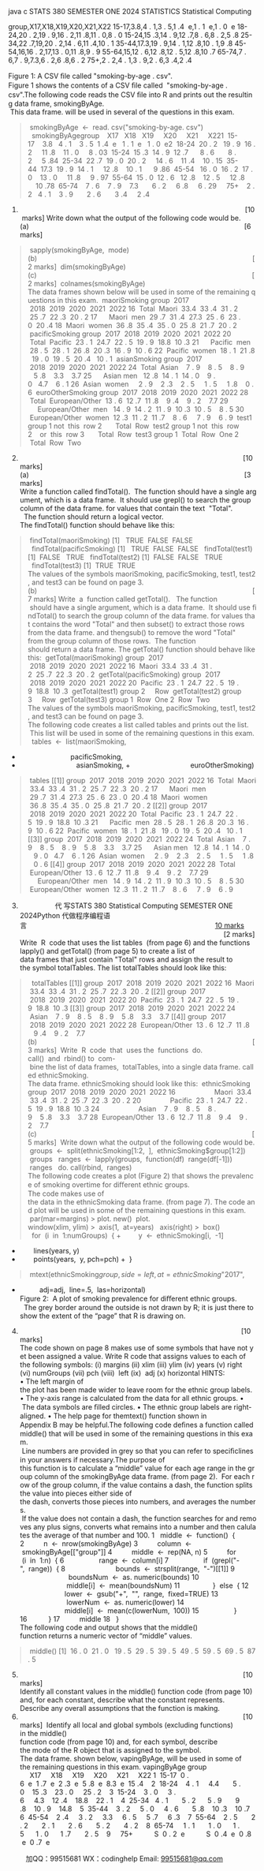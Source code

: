 java c
STATS 380
SEMESTER ONE 2024
STATISTICS
Statistical Computing

group,X17,X18,X19,X20,X21,X22
15-17,3.8,4 . 1,3 . 5,1 .4  e,1 . 1  e,1 . 0  e
18-24,20 . 2,19 . 9,16 . 2,11 .8,11 . 0,8 . 0
15-24,15 .3,14 . 9,12 .7,8 . 6,8 . 2,5 .8
25-34,22 .7,19,20 . 2,14 . 6,11 .4,10 . 1
35-44,17.3,19 . 9,14 . 1,12 .8,10 . 1,9 .8
45-54,16,16 . 2,17,13 . 0,11 .8,9 . 9
55-64,15,12 . 6,12 .8,12 . 5,12 .8,10 .7
65-74,7 . 6,7 . 9,7.3,6 . 2,6 .8,6 . 2
75+,2 . 2,4 . 1,3 . 9,2 . 6,3 .4,2 .4

Figure 1: A CSV ﬁle called "smoking-by-age . csv".
Figure 1 shows the contents of a CSV ﬁle called  "smoking-by-age . csv".The following code reads the CSV ﬁle into R and prints out the resulting data frame, smokingByAge.  This data frame. will be used in several of the questions in this exam.
>  smokingByAge  <-  read. csv("smoking-by-age. csv")
>  smokingByAgegroup    X17   X18   X19     X20     X21     X221  15-17    3.8   4 . 1    3 . 5  1 .4  e   1 . 1  e   1 . 0  e2  18-24  20 . 2   19 . 9  16 . 2     11 .8    11 . 0     8 . 03  15-24  15 .3  14 . 9  12 .7      8 . 6       8 . 2     5 .84  25-34  22 .7  19 . 0  20 . 2     14 . 6    11 .4    10 . 15  35-44  17.3  19 . 9  14 . 1     12 .8    10 . 1      9 .86  45-54   16 . 0  16 . 2  17 . 0    13 . 0     11 .8     9 . 97  55-64  15 . 0  12 . 6   12 .8    12 . 5     12 .8     10 .78  65-74    7 . 6    7 . 9    7.3       6 . 2     6 .8     6 . 29     75+    2 . 2   4 . 1    3 . 9       2 . 6       3 .4     2 .4
1.                                                                                                                     [10 marks]
Write down what the output of the following code would be.
(a)                                                                                                               [6 marks]
>  sapply(smokingByAge,  mode)(b)                                                                                                               [2 marks]
>  dim(smokingByAge)
(c)                                                                                                               [2 marks]
>  colnames(smokingByAge)
The data frames shown below will be used in some of the remaining questions in this exam.
> maoriSmoking
group  2017  2018  2019  2020  2021  2022
16  Total  Maori  33.4  33 .4  31 . 2  25 .7  22 .3  20 . 2
17      Maori  men  29 .7  31 .4  27.3  25 . 6  23 . 0  20 .4
18  Maori  women  36 .8  35 .4  35 . 0  25 .8  21 .7  20 . 2
> pacificSmoking
group  2017  2018  2019  2020  2021  2022
20  Total  Pacific  23 . 1  24.7  22 . 5  19 . 9  18.8  10 .3
21      Pacific  men  28 . 5  28 . 1  26 .8  20 .3  16 . 9  10 . 6
22  Pacific  women  18 . 1  21 .8   19 . 0  19 . 5  20 .4   10 . 1
>  asianSmoking
group  2017  2018  2019  2020  2021  2022
24  Total  Asian    7 . 9    8 . 5    8 . 9    5 .8    3.3    3.7
25      Asian men   12 .8  14 . 1  14 . 0    9 . 0   4.7    6 . 1
26  Asian  women     2 . 9    2 .3    2 . 5     1 . 5     1 .8    0 . 6
>  euroOtherSmoking
group  2017  2018  2019  2020  2021  2022
28  Total  European/Other  13 . 6  12 .7  11 .8    9 .4    9 . 2    7.7
29      European/Other  men   14 . 9  14 . 2  11 . 9  10 .3  10 . 5    8 . 5
30  European/Other  women  12 .3  11 . 2  11 .7    8 . 6     7 . 9    6 . 9
>  test1
group
1 not  this  row
2       Total  Row
>  test2
group
1 not  this  row
2    or  this  row
3       Total  Row
>  test3
group
1  Total  Row  One
2  Total  Row  Two
2.                                                                                                                    [10 marks]
(a)                                                                                                               [3 marks]
Write a function called findTotal().  The function should have a single argument, which is a data frame.  It should use grepl() to search the group column of the data frame. for values that contain the text  "Total".   The function should return a logical vector.
The findTotal() function should behave like this:
>  findTotal(maoriSmoking)
[1]   TRUE  FALSE  FALSE
>  findTotal(pacificSmoking)
[1]   TRUE  FALSE  FALSE
>  findTotal(test1)
[1]  FALSE   TRUE
>  findTotal(test2)
[1]  FALSE  FALSE   TRUE
>  findTotal(test3)
[1]  TRUE  TRUE
The values of the symbols maoriSmoking, pacificSmoking, test1, test2, and test3 can be found on page 3.
(b)                                                                                                               [7 marks]
Write  a  function called getTotal().   The function  should have a single argument, which is a data frame.  It should use findTotal() to search the group column of the data frame. for values that contains the word "Total" and then subset() to extract those rows from the data frame. and thengsub() to remove the word "Total" from the group column of those rows.  The function should return a data frame.
The getTotal() function should behave like this:
> getTotal(maoriSmoking)
group  2017  2018  2019  2020  2021  2022
16  Maori  33.4  33 .4  31 . 2  25 .7  22 .3  20 . 2
> getTotal(pacificSmoking)
group  2017  2018  2019  2020  2021  2022
20  Pacific  23 . 1  24.7  22 . 5  19 . 9  18.8  10 .3
> getTotal(test1)
group
2     Row
> getTotal(test2)
group
3     Row
> getTotal(test3)
group
1  Row  One
2  Row  Two
The values of the symbols maoriSmoking, pacificSmoking, test1, test2, and test3 can be found on page 3.
The following code creates a list called tables and prints out the list.  This list will be used in some of the remaining questions in this exam.
>  tables  <-  list(maoriSmoking,
+                           pacificSmoking,
+                              asianSmoking,
+                               euroOtherSmoking)
>  tables
[[1]]
group  2017  2018  2019  2020  2021  2022
16  Total  Maori  33.4  33 .4  31 . 2  25 .7  22 .3  20 . 2
17      Maori  men  29 .7  31 .4  27.3  25 . 6  23 . 0  20 .4
18  Maori  women  36 .8  35 .4  35 . 0  25 .8  21 .7  20 . 2
[[2]]
group  2017  2018  2019  2020  2021  2022
20  Total  Pacific  23 . 1  24.7  22 . 5  19 . 9  18.8  10 .3
21      Pacific  men  28 . 5  28 . 1  26 .8  20 .3  16 . 9  10 . 6
22  Pacific  women  18 . 1  21 .8   19 . 0  19 . 5  20 .4   10 . 1
[[3]]
group  2017  2018  2019  2020  2021  2022
24  Total  Asian    7 . 9    8 . 5    8 . 9    5 .8    3.3    3.7
25      Asian men   12 .8  14 . 1  14 . 0    9 . 0   4.7    6 . 1
26  Asian  women     2 . 9    2 .3    2 . 5     1 . 5     1 .8    0 . 6
[[4]]
group  2017  2018  2019  2020  2021  2022
28  Total  European/Other  13 . 6  12 .7  11 .8    9 .4    9 . 2    7.7
29      European/Other  men   14 . 9  14 . 2  11 . 9  10 .3  10 . 5    8 . 5
30  European/Other  women  12 .3  11 . 2  11 .7    8 . 6     7 . 9    6 . 9
3.                   代 写STATS 380 Statistical Computing SEMESTER ONE 2024Python
代做程序编程语言                                                                                                 [10 marks](a)                                                                                                               [2 marks]Write  R  code that uses the list tables  (from page 6) and the functions lapply() and getTotal() (from page 5) to create a list of data frames that just contain "Total" rows and assign the result to the symbol totalTables.
The list totalTables should look like this:
>  totalTables
[[1]]
group  2017  2018  2019  2020  2021  2022
16  Maori  33.4  33 .4  31 . 2  25 .7  22 .3  20 . 2
[[2]]
group  2017  2018  2019  2020  2021  2022
20  Pacific  23 . 1  24.7  22 . 5  19 . 9  18.8  10 .3
[[3]]
group  2017  2018  2019  2020  2021  2022
24  Asian    7 . 9    8 . 5    8 . 9    5 .8    3.3    3.7
[[4]]
group  2017  2018  2019  2020  2021  2022
28  European/Other  13 . 6  12 .7  11 .8    9 .4    9 . 2    7.7
(b)                                                                                                               [3 marks] 
Write  R  code  that  uses the  functions  do. call()  and  rbind() to  com- bine the list of data frames,  totalTables, into a single data frame. called ethnicSmoking.
The data frame. ethnicSmoking should look like this:
>  ethnicSmoking
group  2017  2018  2019  2020  2021  2022
16                    Maori  33.4  33 .4  31 . 2  25 .7  22 .3  20 . 2
20               Pacific  23 . 1  24.7  22 . 5  19 . 9  18.8  10 .3
24                    Asian    7 . 9    8 . 5    8 . 9    5 .8    3.3    3.7
28  European/Other  13 . 6  12 .7  11 .8    9 .4    9 . 2    7.7
(c)                                                                                                               [5 marks] 
Write down what the output of the following code would be.
> groups  <-  split(ethnicSmoking[1:2,  ],  ethnicSmoking$group[1:2]) 
> groups
>  ranges  <-  lapply(groups,  function(df)  range(df[-1])) 
>  ranges
>  do. call(rbind,  ranges)
The following code creates a plot (Figure 2) that shows the prevalence of smoking overtime for diﬀerent ethnic groups.
The code makes use of the data in the ethnicSmoking data frame. (from page 7). The code and plot will be used in some of the remaining questions in this exam.
> par(mar=margins) > plot. new()
> plot. window(xlim, ylim) >  axis(1,  at=years)
>  axis(right) >  box()
>  for  (i  in  1:numGroups)  {
+         y  <-  ethnicSmoking[i,  -1]
+        lines(years, y)
+        points(years,  y, pch=pch) +  }
> mtext(ethnicSmoking$group,  side=left,  at=ethnicSmoking$"2017", 
+           adj=adj,  line=.5,  las=horizontal)
Figure 2:  A plot of smoking prevalence for diﬀerent ethnic groups.   The grey border around the outside is not drawn by R; it is just there to show the extent of the “page” that R is drawing on.
4.                                                                                                                   [10 marks]
The code shown on page 8 makes use of some symbols that have not yet been assigned a value.
Write R code that assigns values to each of the following symbols:
(i) margins
(ii) xlim
(iii) ylim
(iv) years
(v) right
(vi) numGroups
(vii) pch
(viii)  left
(ix)  adj
(x) horizontal
HINTS:
• The left margin of the plot has been made wider to leave room for the ethnic group labels.
• The y-axis range is calculated from the data for all ethnic groups.
•  The data symbols are ﬁlled circles.
• The ethnic group labels are right-aligned.
• The help page for themtext() function shown in Appendix B may be helpful.The following code deﬁnes a function called middle() that will be used in some of the remaining questions in this exam.  Line numbers are provided in grey so that you can refer to speciﬁclines in your answers if necessary.The purpose of this function is to calculate a “middle” value for each age range in the group column of the smokingByAge data frame. (from page 2).  For each row of the group column, if the value contains a dash, the function splits the value into pieces either side of the dash, converts those pieces into numbers, and averages the numbers.  If the value does not contain a dash, the function searches for and removes any plus signs, converts what remains into a number and then calulates the average of that number and 100.
1   middle  <-  function()  {
2          n  <-  nrow(smokingByAge)
3          column  <-  smokingByAge[["group"]]
4          middle  <-  rep(NA, n)
5          for  (i  in  1:n)  {
6                  range  <-  column[i]
7                  if  (grepl("-",  range))  {
8                          bounds  <-  strsplit(range,  "-")[[1]]
9                          boundsNum  <-  as. numeric(bounds)
10                         middle[i]  <-  mean(boundsNum)
11                 }  else  {
12                        lower  <-  gsub("+",  "",  range,  fixed=TRUE)
13                         lowerNum  <-  as. numeric(lower)
14                        middle[i]  <-  mean(c(lowerNum,  100))
15                  }
16           }
17          middle
18   }
The following code and output shows that the middle() function returns a numeric vector of “middle” values.
> middle()
[1]  16 . 0  21 . 0   19 . 5  29 . 5  39 . 5  49 . 5  59 . 5  69 . 5  87 . 5
5.                                                                                                                    [10 marks] 
Identify all constant values in the middle() function code (from page 10) and, for each constant, describe what the constant represents.
Describe any overall assumptions that the function is making.
6.                                                                                                                    [10 marks] 
Identify all local and global symbols (excluding functions) in the middle() function code (from page 10) and, for each symbol, describe the mode of the R object that is assigned to the symbol.
The data frame. shown below, vapingByAge, will be used in some of the remaining questions in this exam.
vapingByAge
group      X17     X18     X19     X20     X21     X22
1  15-17  0 . 6  e  1 .7  e  2 .3  e  5 .8  e  8.3  e  15 .4   
2  18-24    4 . 1     4.4       5 . 0    15 .3    23 . 0     25 . 2   
3  15-24    3 . 0     3 . 6     4.3    12 .4    18.8    22 . 1   
4  25-34   4 . 1       5 . 2      5 . 9       9 .8    10 . 9    14.8   
5  35-44    3 . 2     5 . 0     4 . 6       5 .8    10 .3    10 .7   
6  45-54    2 .4     3 . 2     3.3     6 . 5     5 .7     6 .3   
7  55-64    2 . 5       2 . 2       2 . 1       2 . 6       5 . 2       4 . 2   
8  65-74     1 . 1       1 . 0      1 . 5      1 . 0      1 .7       2 . 5   
9     75+           S  0 . 2  e           S  0 .4  e  0 .8  e  0 .7  e



         
加QQ：99515681  WX：codinghelp  Email: 99515681@qq.com
